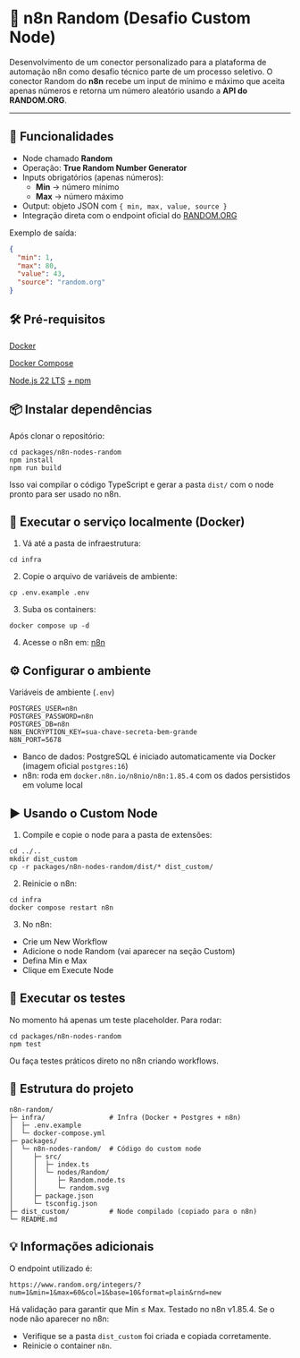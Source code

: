 # 🎲 n8n Random (Desafio Custom Node)
 
Desenvolvimento de um conector personalizado para a plataforma de automação n8n como desafio técnico parte de um processo seletivo. 
O conector Random do **n8n** recebe um input de mínimo e máximo que aceita apenas números e retorna um número aleatório usando a **API do RANDOM.ORG**. 

---

## 🚀 Funcionalidades

- Node chamado **Random**
- Operação: **True Random Number Generator**
- Inputs obrigatórios (apenas números):
  - **Min** → número mínimo
  - **Max** → número máximo
- Output: objeto JSON com `{ min, max, value, source }`
- Integração direta com o endpoint oficial do [RANDOM.ORG](https://www.random.org/integers/)

Exemplo de saída:

```json
{
  "min": 1,
  "max": 80,
  "value": 43,
  "source": "random.org"
}
```

## 🛠️ Pré-requisitos

[Docker](https://docs.docker.com/get-docker/)

[Docker Compose](https://docs.docker.com/compose/install/)

[Node.js 22 LTS](https://nodejs.org/en)
[+ npm](https://www.npmjs.com/)

## 📦 Instalar dependências

Após clonar o repositório:

```
cd packages/n8n-nodes-random
npm install
npm run build
```

Isso vai compilar o código TypeScript e gerar a pasta `dist/` com o node pronto para ser usado no n8n.

## 🐳 Executar o serviço localmente (Docker)

1. Vá até a pasta de infraestrutura:
```
cd infra
```

2. Copie o arquivo de variáveis de ambiente:
```
cp .env.example .env
```
3. Suba os containers:
```
docker compose up -d
```

4. Acesse o n8n em:
[n8n](http://localhost:5678)

## ⚙️ Configurar o ambiente
Variáveis de ambiente (`.env`)
```
POSTGRES_USER=n8n
POSTGRES_PASSWORD=n8n
POSTGRES_DB=n8n
N8N_ENCRYPTION_KEY=sua-chave-secreta-bem-grande
N8N_PORT=5678
```
- Banco de dados: PostgreSQL é iniciado automaticamente via Docker (imagem oficial `postgres:16`)
- n8n: roda em `docker.n8n.io/n8nio/n8n:1.85.4` com os dados persistidos em volume local

## ▶️ Usando o Custom Node

1. Compile e copie o node para a pasta de extensões:
```
cd ../..
mkdir dist_custom
cp -r packages/n8n-nodes-random/dist/* dist_custom/
```

2. Reinicie o n8n:
```
cd infra
docker compose restart n8n
```

3. No n8n:
- Crie um New Workflow
- Adicione o node Random (vai aparecer na seção Custom)
- Defina Min e Max
- Clique em Execute Node

## 🧪 Executar os testes

No momento há apenas um teste placeholder. Para rodar:
```
cd packages/n8n-nodes-random
npm test
```

Ou faça testes práticos direto no n8n criando workflows.

## 📂 Estrutura do projeto
```
n8n-random/
├─ infra/                # Infra (Docker + Postgres + n8n)
│  ├─ .env.example
│  └─ docker-compose.yml
├─ packages/
│  └─ n8n-nodes-random/  # Código do custom node
│     ├─ src/
│     │  ├─ index.ts
│     │  └─ nodes/Random/
│     │     ├─ Random.node.ts
│     │     └─ random.svg
│     ├─ package.json
│     └─ tsconfig.json
├─ dist_custom/          # Node compilado (copiado para o n8n)
└─ README.md
```

## 💡 Informações adicionais

O endpoint utilizado é:
```
https://www.random.org/integers/?num=1&min=1&max=60&col=1&base=10&format=plain&rnd=new
```

Há validação para garantir que Min ≤ Max.
Testado no n8n v1.85.4.
Se o node não aparecer no n8n:
- Verifique se a pasta `dist_custom` foi criada e copiada corretamente.
- Reinicie o container `n8n`.
